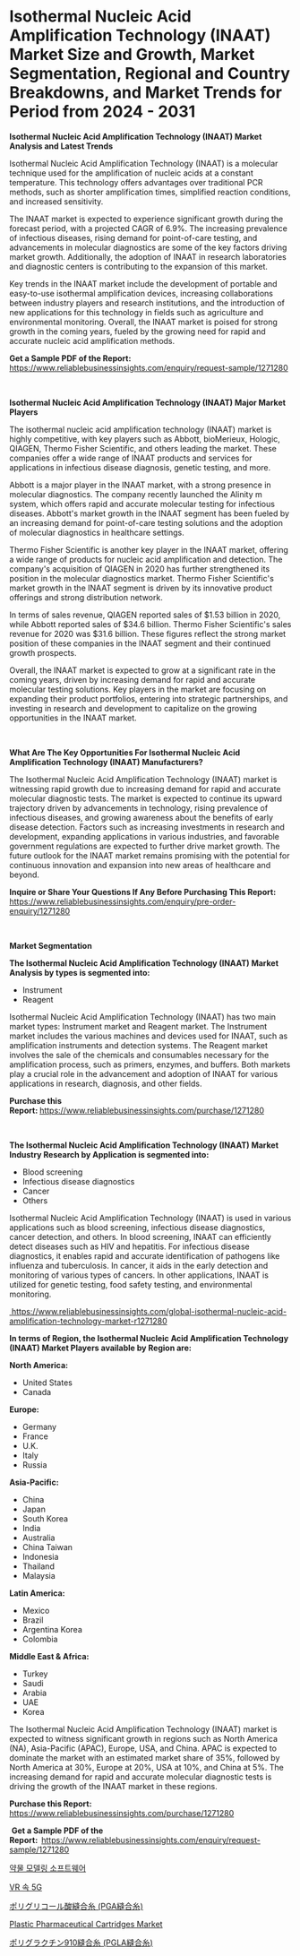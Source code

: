 <p><h1>Isothermal Nucleic Acid Amplification Technology (INAAT) Market Size and Growth, Market Segmentation, Regional and Country Breakdowns, and Market Trends for Period from 2024 -  2031</h1></p><p><strong>Isothermal Nucleic Acid Amplification Technology (INAAT) Market Analysis and Latest Trends</strong></p>
<p><p>Isothermal Nucleic Acid Amplification Technology (INAAT) is a molecular technique used for the amplification of nucleic acids at a constant temperature. This technology offers advantages over traditional PCR methods, such as shorter amplification times, simplified reaction conditions, and increased sensitivity.</p><p>The INAAT market is expected to experience significant growth during the forecast period, with a projected CAGR of 6.9%. The increasing prevalence of infectious diseases, rising demand for point-of-care testing, and advancements in molecular diagnostics are some of the key factors driving market growth. Additionally, the adoption of INAAT in research laboratories and diagnostic centers is contributing to the expansion of this market.</p><p>Key trends in the INAAT market include the development of portable and easy-to-use isothermal amplification devices, increasing collaborations between industry players and research institutions, and the introduction of new applications for this technology in fields such as agriculture and environmental monitoring. Overall, the INAAT market is poised for strong growth in the coming years, fueled by the growing need for rapid and accurate nucleic acid amplification methods.</p></p>
<p><strong>Get a Sample PDF of the Report:&nbsp;</strong> <a href="https://www.reliablebusinessinsights.com/enquiry/request-sample/1271280">https://www.reliablebusinessinsights.com/enquiry/request-sample/1271280</a></p>
<p>&nbsp;</p>
<p><strong>Isothermal Nucleic Acid Amplification Technology (INAAT) Major Market Players</strong></p>
<p><p>The isothermal nucleic acid amplification technology (INAAT) market is highly competitive, with key players such as Abbott, bioMerieux, Hologic, QIAGEN, Thermo Fisher Scientific, and others leading the market. These companies offer a wide range of INAAT products and services for applications in infectious disease diagnosis, genetic testing, and more.</p><p>Abbott is a major player in the INAAT market, with a strong presence in molecular diagnostics. The company recently launched the Alinity m system, which offers rapid and accurate molecular testing for infectious diseases. Abbott's market growth in the INAAT segment has been fueled by an increasing demand for point-of-care testing solutions and the adoption of molecular diagnostics in healthcare settings.</p><p>Thermo Fisher Scientific is another key player in the INAAT market, offering a wide range of products for nucleic acid amplification and detection. The company's acquisition of QIAGEN in 2020 has further strengthened its position in the molecular diagnostics market. Thermo Fisher Scientific's market growth in the INAAT segment is driven by its innovative product offerings and strong distribution network.</p><p>In terms of sales revenue, QIAGEN reported sales of $1.53 billion in 2020, while Abbott reported sales of $34.6 billion. Thermo Fisher Scientific's sales revenue for 2020 was $31.6 billion. These figures reflect the strong market position of these companies in the INAAT segment and their continued growth prospects.</p><p>Overall, the INAAT market is expected to grow at a significant rate in the coming years, driven by increasing demand for rapid and accurate molecular testing solutions. Key players in the market are focusing on expanding their product portfolios, entering into strategic partnerships, and investing in research and development to capitalize on the growing opportunities in the INAAT market.</p></p>
<p>&nbsp;</p>
<p><strong>What Are The Key Opportunities For Isothermal Nucleic Acid Amplification Technology (INAAT) Manufacturers?</strong></p>
<p><p>The Isothermal Nucleic Acid Amplification Technology (INAAT) market is witnessing rapid growth due to increasing demand for rapid and accurate molecular diagnostic tests. The market is expected to continue its upward trajectory driven by advancements in technology, rising prevalence of infectious diseases, and growing awareness about the benefits of early disease detection. Factors such as increasing investments in research and development, expanding applications in various industries, and favorable government regulations are expected to further drive market growth. The future outlook for the INAAT market remains promising with the potential for continuous innovation and expansion into new areas of healthcare and beyond.</p></p>
<p><strong>Inquire or Share Your Questions If Any Before Purchasing This Report:</strong> <a href="https://www.reliablebusinessinsights.com/enquiry/pre-order-enquiry/1271280">https://www.reliablebusinessinsights.com/enquiry/pre-order-enquiry/1271280</a></p>
<p>&nbsp;</p>
<p><strong>Market Segmentation</strong></p>
<p><strong>The Isothermal Nucleic Acid Amplification Technology (INAAT) Market Analysis by types is segmented into:</strong></p>
<p><ul><li>Instrument</li><li>Reagent</li></ul></p>
<p><p>Isothermal Nucleic Acid Amplification Technology (INAAT) has two main market types: Instrument market and Reagent market. The Instrument market includes the various machines and devices used for INAAT, such as amplification instruments and detection systems. The Reagent market involves the sale of the chemicals and consumables necessary for the amplification process, such as primers, enzymes, and buffers. Both markets play a crucial role in the advancement and adoption of INAAT for various applications in research, diagnosis, and other fields.</p></p>
<p><strong>Purchase this Report:&nbsp;</strong><a href="https://www.reliablebusinessinsights.com/purchase/1271280">https://www.reliablebusinessinsights.com/purchase/1271280</a></p>
<p>&nbsp;</p>
<p><strong>The Isothermal Nucleic Acid Amplification Technology (INAAT) Market Industry Research by Application is segmented into:</strong></p>
<p><ul><li>Blood screening</li><li>Infectious disease diagnostics</li><li>Cancer</li><li>Others</li></ul></p>
<p><p>Isothermal Nucleic Acid Amplification Technology (INAAT) is used in various applications such as blood screening, infectious disease diagnostics, cancer detection, and others. In blood screening, INAAT can efficiently detect diseases such as HIV and hepatitis. For infectious disease diagnostics, it enables rapid and accurate identification of pathogens like influenza and tuberculosis. In cancer, it aids in the early detection and monitoring of various types of cancers. In other applications, INAAT is utilized for genetic testing, food safety testing, and environmental monitoring.</p></p>
<p><a href="https://www.reliablebusinessinsights.com/global-isothermal-nucleic-acid-amplification-technology-market-r1271280">&nbsp;https://www.reliablebusinessinsights.com/global-isothermal-nucleic-acid-amplification-technology-market-r1271280</a></p>
<p><strong>In terms of Region, the Isothermal Nucleic Acid Amplification Technology (INAAT) Market Players available by Region are:</strong></p>
<p>
    <p> <strong> North America: </strong>
        <ul>
            <li>United States</li>
            <li>Canada</li>
        </ul>
        </p> 
    <p> <strong> Europe: </strong>
        <ul>
            <li>Germany</li>
            <li>France</li>
            <li>U.K.</li>
            <li>Italy</li>
            <li>Russia</li>
        </ul>
        </p> 
    <p> <strong> Asia-Pacific: </strong>
        <ul>
            <li>China</li>
            <li>Japan</li>
            <li>South Korea</li>
            <li>India</li>
            <li>Australia</li>
            <li>China Taiwan</li>
            <li>Indonesia</li>
            <li>Thailand</li>
            <li>Malaysia</li>
        </ul>
        </p> 
    <p> <strong> Latin America: </strong>
        <ul>
            <li>Mexico</li>
            <li>Brazil</li>
            <li>Argentina Korea</li>
            <li>Colombia</li>
        </ul>
        </p> 
    <p> <strong> Middle East & Africa: </strong>
        <ul>
            <li>Turkey</li>
            <li>Saudi</li>
            <li>Arabia</li>
            <li>UAE</li>
            <li>Korea</li>
        </ul>
    </p>
    </p>
<p><p>The Isothermal Nucleic Acid Amplification Technology (INAAT) market is expected to witness significant growth in regions such as North America (NA), Asia-Pacific (APAC), Europe, USA, and China. APAC is expected to dominate the market with an estimated market share of 35%, followed by North America at 30%, Europe at 20%, USA at 10%, and China at 5%. The increasing demand for rapid and accurate molecular diagnostic tests is driving the growth of the INAAT market in these regions.</p></p>
<p><strong>Purchase this Report: </strong><a href="https://www.reliablebusinessinsights.com/purchase/1271280">https://www.reliablebusinessinsights.com/purchase/1271280</a></p>
<p>&nbsp;<strong>Get a Sample PDF of the Report:&nbsp;&nbsp;</strong><a href="https://www.reliablebusinessinsights.com/enquiry/request-sample/1271280">https://www.reliablebusinessinsights.com/enquiry/request-sample/1271280</a></p>
<p><strong></strong></p>
<p><p><a href="https://github.com/RonSpencer61/Market-Research-Report-List-1/blob/main/521698581540.md">약물 모델링 소프트웨어</a></p><p><a href="https://github.com/valroy852/Market-Research-Report-List-1/blob/main/724056081539.md">VR 속 5G</a></p><p><a href="https://github.com/SkylarReilly36/Market-Research-Report-List-1/blob/main/333120488957.md">ポリグリコール酸縫合糸 (PGA縫合糸)</a></p><p><a href="https://github.com/pjcfca/Market-Research-Report-List-2/blob/main/plastic-pharmaceutical-cartridges-market.md">Plastic Pharmaceutical Cartridges Market</a></p><p><a href="https://github.com/joaejkdzgyljvo6/Market-Research-Report-List-2/blob/main/342406788958.md">ポリグラクチン910縫合糸 (PGLA縫合糸)</a></p></p>